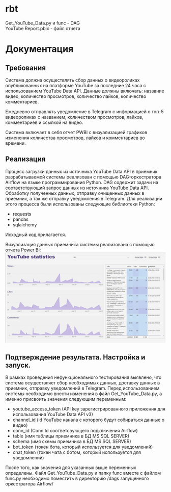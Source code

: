 # rbt

Get_YouTube_Data.py и func - DAG <br />
YouTube Report.pbix - файл отчета <br />


# Документация<br />

## Требования<br />
Система должна осуществлять сбор данных о видеороликах опубликованных на платформе YouTube
за последние 24 часа с использованием YouTube Data API. Данные должны включать: название видео,
количество просмотров, количество лайков, количество комментариев.

Ежедневно отправлять уведомление в Telegram с информацией о топ-5 видеороликах с названием,
количеством просмотров, лайков, комментариев и ссылкой на видео.

Система включает в себя отчет PWBI с визуализацией графиков изменения количества просмотров,
лайков и комментариев во времени.

## Реализация<br />
Процесс загрузки данных из источника YouTube Data API в приемник разрабатываемой системы
реализован с помощью DAG-оркестратора Airflow на языке программирования Python.
DAG содержит задачи на соответствующий запрос данных из источника YouTube Data API.
Обработку полученных данных, отправку очищенных данных в приемник, а так же отправку уведомления в Telegram.
Для реализации этого процесса были использованы следующие библиотеки Python:
- requests<br />
- pandas<br />
- sqlalchemy<br />

Исходный код прилагается.<br />

Визуализация данных приемника системы реализована с помощью отчета Power Bi:
![Pwbi](https://github.com/Yulian771/rbt/raw/main/Pwbi.png)<br />

## Подтверждение результата. Настройка и запуск.<br />
В рамках проведения нефункционального тестирования выявлено, что система осуществляет сбор необходимых данных, доставку данных в приемник, отправку уведомлений в Telegram.
Перед использованием системы необходимо внести изменения в файл Get_YouTube_Data.py, а именно присвоить значения следующим переменным:
- youtube_access_token (API key зарегистрированного приложения для использования YouTube Data API v3)
- channel_id (id YouTube канала с которого будут собираться данные о видео)
- conn_id (Conn Id соответсвующего подключения Airflow)
- table (имя таблицы приемника в БД MS SQL SERVER)
- schema (имя схемы приемника в БД MS SQL SERVER)
- bot_token (токен бота, который используется для уведомлений)
- chat_token (токен чата с ботом, который используется для уведомлений)<br />

После того, как значения для указанных выше переменных определены. Файл Get_YouTube_Data.py и папку func вместе с файлом func.py необходимо поместить в директорию /dags запущенного оркестратора Airflow/

